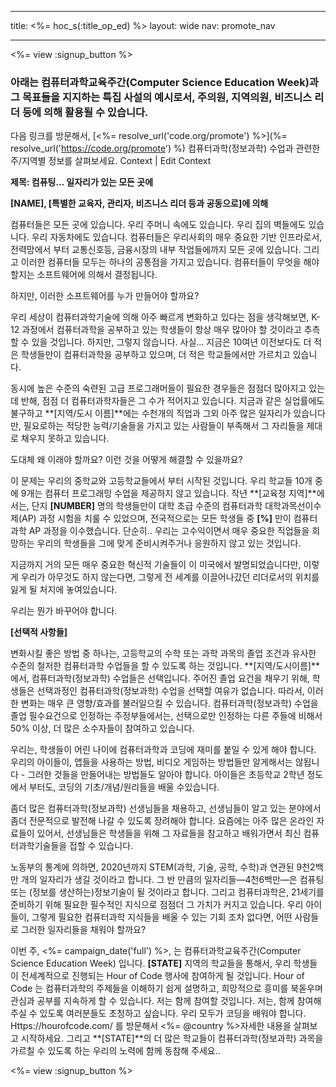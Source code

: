 * * *

title: <%= hoc_s(:title_op_ed) %> layout: wide nav: promote_nav

* * *

<%= view :signup_button %>

### 아래는 컴퓨터과학교육주간(Computer Science Education Week)과 그 목표들을 지지하는 특집 사설의 예시로서, 주의원, 지역의원, 비즈니스 리더 등에 의해 활용될 수 있습니다.

  


다음 링크를 방문해서, [<%= resolve_url('code.org/promote') %>](%= resolve_url('https://code.org/promote') %) 컴퓨터과학(정보과학) 수업과 관련한 주/지역별 정보를 살펴보세요. Context | Edit Context

**제목: 컴퓨팅... 일자리가 있는 모든 곳에**

**[NAME], [특별한 교육자, 관리자, 비즈니스 리더 등과 공동으로]에 의해**

컴퓨터들은 모든 곳에 있습니다. 우리 주머니 속에도 있습니다. 우리 집의 벽들에도 있습니다. 우리 자동차에도 있습니다. 컴퓨터들은 우리사회의 매우 중요한 기반 인프라로서, 전력망에서 부터 교통신호등, 금융시장의 내부 작업들에까지 모든 곳에 있습니다. 그리고 이러한 컴퓨터들 모두는 하나의 공통점을 가지고 있습니다. 컴퓨터들이 무엇을 해야할지는 소프트웨어에 의해서 결정됩니다.

하지만, 이러한 소프트웨어를 누가 만들어야 할까요?

우리 세상이 컴퓨터과학기술에 의해 아주 빠르게 변화하고 있다는 점을 생각해보면, K-12 과정에서 컴퓨터과학을 공부하고 있는 학생들이 항상 매우 많아야 할 것이라고 추측할 수 있을 것입니다. 하지만, 그렇지 않습니다. 사실... 지금은 10여년 이전보다도 더 적은 학생들만이 컴퓨터과학을 공부하고 있으며, 더 적은 학교들에서만 가르치고 있습니다.

동시에 높은 수준의 숙련된 고급 프로그래머들이 필요한 경우들은 점점더 많아지고 있는데 반해, 점점 더 컴퓨터과학자들은 그 수가 적어지고 있습니다. 지금과 같은 실업률에도 불구하고 **[지역/도시 이름]**에는 수천개의 직업과 그외 아주 많은 일자리가 있습니다만, 필요로하는 적당한 능력/기술들을 가지고 있는 사람들이 부족해서 그 자리들을 제대로 채우지 못하고 있습니다.

도대체 왜 이래야 할까요? 이런 것을 어떻게 해결할 수 있을까요?

이 문제는 우리의 중학교와 고등학교들에서 부터 시작된 것입니다. 우리 학교들 10개 중에 9개는 컴퓨터 프로그래밍 수업을 제공하지 않고 있습니다. 작년 **[교육청 지역]**에서는, 단지 **[NUMBER]** 명의 학생들만이 대학 초급 수준의 컴퓨터과학 대학과목선이수제(AP) 과정 시험을 치룰 수 있었으며, 전국적으로는 모든 학생들 중 **[%]** 만이 컴퓨터과학 AP 과정을 이수했습니다. 단순히.. 우리는 고수익이면서 매우 중요한 직업들을 희망하는 우리의 학생들을 그에 맞게 준비시켜주거나 응원하지 않고 있는 것입니다.

지금까지 거의 모든 매우 중요한 혁신적 기술들이 이 미국에서 발명되었습니다만, 이렇게 우리가 아무것도 하지 않는다면, 그렇게 전 세계를 이끌어나갔던 리더로서의 위치를 잃게 될 처지에 놓여있습니다.

우리는 뭔가 바꾸어야 합니다.

**[선택적 사항들]**

변화시킬 좋은 방법 중 하나는, 고등학교의 수학 또는 과학 과목의 졸업 조건과 유사한 수준의 철저한 컴퓨터과학 수업들을 할 수 있도록 하는 것입니다. **[지역/도시이름]**에서, 컴퓨터과학(정보과학) 수업들은 선택입니다. 주어진 졸업 요건을 채우기 위해, 학생들은 선택과정인 컴퓨터과학(정보과학) 수업을 선택할 여유가 없습니다. 따라서, 이러한 변화는 매우 큰 영향/효과를 불러일으킬 수 있습니다. 컴퓨터과학(정보과학) 수업을 졸업 필수요건으로 인정하는 주정부들에서는, 선택으로만 인정하는 다른 주들에 비해서 50% 이상, 더 많은 소수자들이 참여하고 있습니다.

우리는, 학생들이 어린 나이에 컴퓨터과학과 코딩에 재미를 붙일 수 있게 해야 합니다. 우리의 아이들이, 앱들을 사용하는 방법, 비디오 게임하는 방법들만 알게해서는 않됩니다 - 그러한 것들을 만들어내는 방법들도 알아야 합니다. 아이들은 초등학교 2학년 정도에서 부터도, 코딩의 기초/개념/원리들을 배울 수있습니다.

좀더 많은 컴퓨터과학(정보과학) 선생님들을 채용하고, 선생님들이 알고 있는 분야에서 좀더 전문적으로 발전해 나갈 수 있도록 장려해야 합니다. 요즘에는 아주 많은 온라인 자료들이 있어서, 선생님들은 학생들을 위해 그 자료들을 참고하고 배워가면서 최신 컴퓨터과학기술들을 접할 수 있습니다.

노동부의 통계에 의하면, 2020년까지 STEM(과학, 기술, 공학, 수학)과 연관된 9천2백만 개의 일자리가 생길 것이라고 합니다. 그 반 만큼의 일자리들—4천6백만—은 컴퓨팅 또는 (정보를 생산하는)정보기술이 될 것이라고 합니다. 그리고 컴퓨터과학은, 21세기를 준비하기 위해 필요한 필수적인 지식으로 점점더 그 가치가 커지고 있습니다. 우리 아이들이, 그렇게 필요한 컴퓨터과학 지식들을 배울 수 있는 기회 조차 없다면, 어떤 사람들로 그러한 일자리들을 채워야 할까요?

이번 주, <%= campaign_date('full') %>, 는 컴퓨터과학교육주간(Computer Science Education Week) 입니다. **[STATE]** 지역의 학교들을 통해서, 우리 학생들이 전세계적으로 진행되는 Hour of Code 행사에 참여하게 될 것입니다. Hour of Code 는 컴퓨터과학의 주제들을 이해하기 쉽게 설명하고, 희망적으로 흥미를 북돋우며 관심과 공부를 지속하게 할 수 있습니다. 저는 함께 참여할 것입니다. 저는, 함께 참여해 주실 수 있도록 여러분들도 초청하고 싶습니다. 우리 모두가 코딩을 배워야 합니다. Https://hourofcode.com/ 를 방문해서 <%= @country %>자세한 내용을 살펴보고 시작하세요. 그리고 **[STATE]**의 더 많은 학교들이 컴퓨터과학(정보과학) 과목을 가르칠 수 있도록 하는 우리의 노력에 함께 동참해 주세요..

<%= view :signup_button %>